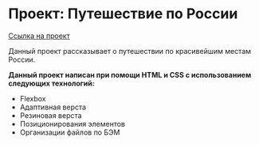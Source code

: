 # Проект: Путешествие по России

[Ссылка на проект](https://github.com/PSK888/russian-travel.git)

Данный проект рассказывает о путешествии по красивейшим местам России.

**Данный проект написан при помощи HTML и CSS с использованием следующих технологий:**
* Flexbox
* Адаптивная верста
* Резиновая верста
* Позиционирования элементов
* Организации файлов по БЭМ






